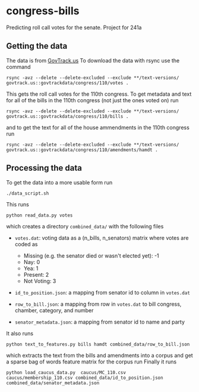 # congress-bills
Predicting roll call votes for the senate. Project for 241a

## Getting the data
The data is from [GovTrack.us](https://www.govtrack.us/developers/data) To download the data with rsync use the command
```
rsync -avz --delete --delete-excluded --exclude **/text-versions/ 	govtrack.us::govtrackdata/congress/110/votes .
```
This gets the roll call votes for the 110th congress.
To get metadata and text for all of the bills in the 110th congress (not just the ones voted on) run
```
rsync -avz --delete --delete-excluded --exclude **/text-versions/ 	govtrack.us::govtrackdata/congress/110/bills .
```
and to get the text for all of the house ammendments in the 110th congress run
```
rsync -avz --delete --delete-excluded --exclude **/text-versions/ 	govtrack.us::govtrackdata/congress/110/amendments/hamdt .
```
## Processing the data
To get the data into a more usable form run
```
./data_script.sh
```
This runs
```
python read_data.py votes
```

which creates a directory `combined_data/` with the following files
- `votes.dat`: voting data as a (n_bills, n_senators) matrix where votes are coded as 
    - Missing (e.g. the senator died or wasn't elected yet): -1
    - Nay: 0
    - Yea: 1
    - Present: 2
    - Not Voting: 3

- `id_to_position.json`: a mapping from senator id to column in `votes.dat`
- `row_to_bill.json`: a mapping from row in `votes.dat` to bill congress, chamber, category, and number
- `senator_metadata.json`: a mapping from senator id to name and party

It also runs
```
python text_to_features.py bills hamdt combined_data/row_to_bill.json
```
which extracts the text from the bills and amendments into a corpus and get a sparse bag of words feature matrix for the corpus run
Finally it runs
```
python load_caucus_data.py  caucus/MC_110.csv caucus/membership_110.csv combined_data/id_to_position.json combined_data/senator_metadata.json
```